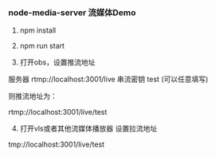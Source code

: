 ### node-media-server 流媒体Demo

1. npm install

2. npm run start

3. 打开obs，设置推流地址

服务器 rtmp://localhost:3001/live 
串流密钥 test (可以任意填写)

则推流地址为： 

rtmp://localhost:3001/live/test


4. 打开vls或者其他流媒体播放器
设置拉流地址

tmp://localhost:3001/live/test